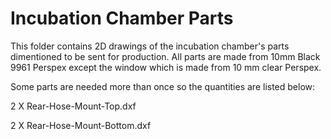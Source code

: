 # Incubation Chamber Parts

This folder contains 2D drawings of the incubation chamber's parts dimentioned to be sent for production. All parts are made from 10mm Black 9961 Perspex except the window which is made from 10 mm clear Perspex.

Some parts are needed more than once so the quantities are listed below:

2 X Rear-Hose-Mount-Top.dxf

2 X Rear-Hose-Mount-Bottom.dxf
